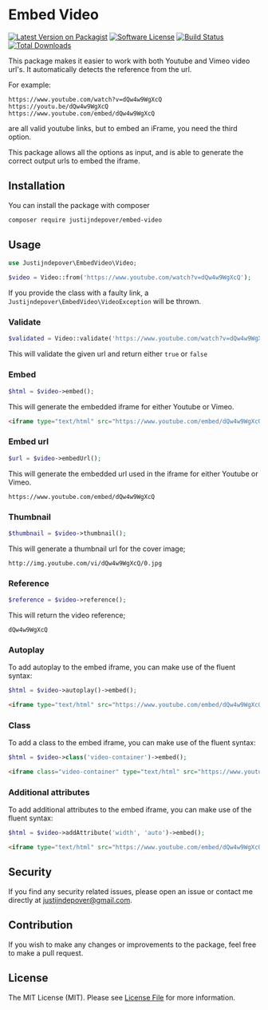 # Embed Video

[![Latest Version on Packagist](https://img.shields.io/packagist/v/justijndepover/embed-video.svg?style=flat-square)](https://packagist.org/packages/justijndepover/embed-video)
[![Software License](https://img.shields.io/badge/license-MIT-brightgreen.svg?style=flat-square)](LICENSE.md)
[![Build Status](https://img.shields.io/github/workflow/status/justijndepover/embed-video/Tests?style=flat-square)](https://github.com/justijndepover/embed-video/actions)
[![Total Downloads](https://img.shields.io/packagist/dt/justijndepover/embed-video.svg?style=flat-square)](https://packagist.org/packages/justijndepover/embed-video)

This package makes it easier to work with both Youtube and Vimeo video url's.
It automatically detects the reference from the url.

For example:
```
https://www.youtube.com/watch?v=dQw4w9WgXcQ
https://youtu.be/dQw4w9WgXcQ
https://www.youtube.com/embed/dQw4w9WgXcQ
```
are all valid youtube links, but to embed an iFrame, you need the third option.

This package allows all the options as input, and is able to generate the correct output urls to embed the iframe.

## Installation

You can install the package with composer

```sh
composer require justijndepover/embed-video
```

## Usage

```php
use Justijndepover\EmbedVideo\Video;

$video = Video::from('https://www.youtube.com/watch?v=dQw4w9WgXcQ');
```

If you provide the class with a faulty link, a `Justijndepover\EmbedVideo\VideoException` will be thrown.

### Validate

```php
$validated = Video::validate('https://www.youtube.com/watch?v=dQw4w9WgXcQ');
```

This will validate the given url and return either `true` or `false`

### Embed

```php
$html = $video->embed();
```

This will generate the embedded iframe for either Youtube or Vimeo.

```html
<iframe type="text/html" src="https://www.youtube.com/embed/dQw4w9WgXcQ?autoplay=0&rel=0" frameborder="0"></iframe>
```

### Embed url

```php
$url = $video->embedUrl();
```

This will generate the embedded url used in the iframe for either Youtube or Vimeo.

```
https://www.youtube.com/embed/dQw4w9WgXcQ
```

### Thumbnail

```php
$thumbnail = $video->thumbnail();
```

This will generate a thumbnail url for the cover image;

```
http://img.youtube.com/vi/dQw4w9WgXcQ/0.jpg
```

### Reference

```php
$reference = $video->reference();
```

This will return the video reference;

```
dQw4w9WgXcQ
```

### Autoplay

To add autoplay to the embed iframe, you can make use of the fluent syntax:

```php
$html = $video->autoplay()->embed();
```

```html
<iframe type="text/html" src="https://www.youtube.com/embed/dQw4w9WgXcQ?autoplay=1&rel=0" frameborder="0"></iframe>
```

### Class

To add a class to the embed iframe, you can make use of the fluent syntax:

```php
$html = $video->class('video-container')->embed();
```

```html
<iframe class="video-container" type="text/html" src="https://www.youtube.com/embed/dQw4w9WgXcQ?autoplay=0&rel=0" frameborder="0"></iframe>
```

### Additional attributes

To add additional attributes to the embed iframe, you can make use of the fluent syntax:

```php
$html = $video->addAttribute('width', 'auto')->embed();
```

```html
<iframe type="text/html" src="https://www.youtube.com/embed/dQw4w9WgXcQ?autoplay=0&rel=0" frameborder="0" width="auto"></iframe>
```

## Security

If you find any security related issues, please open an issue or contact me directly at [justijndepover@gmail.com](justijndepover@gmail.com).

## Contribution

If you wish to make any changes or improvements to the package, feel free to make a pull request.

## License

The MIT License (MIT). Please see [License File](LICENSE.md) for more information.
